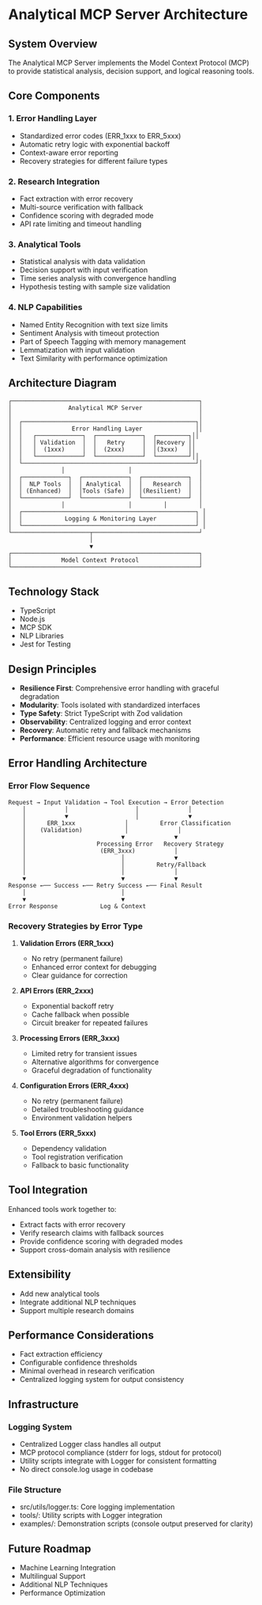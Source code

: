 # Analytical MCP Server Architecture

## System Overview
The Analytical MCP Server implements the Model Context Protocol (MCP) to provide statistical analysis, decision support, and logical reasoning tools.

## Core Components

### 1. Error Handling Layer
- Standardized error codes (ERR_1xxx to ERR_5xxx)
- Automatic retry logic with exponential backoff
- Context-aware error reporting
- Recovery strategies for different failure types

### 2. Research Integration
- Fact extraction with error recovery
- Multi-source verification with fallback
- Confidence scoring with degraded mode
- API rate limiting and timeout handling

### 3. Analytical Tools
- Statistical analysis with data validation
- Decision support with input verification
- Time series analysis with convergence handling
- Hypothesis testing with sample size validation

### 4. NLP Capabilities
- Named Entity Recognition with text size limits
- Sentiment Analysis with timeout protection
- Part of Speech Tagging with memory management
- Lemmatization with input validation
- Text Similarity with performance optimization

## Architecture Diagram
```
┌─────────────────────────────────────────────────────┐
│                Analytical MCP Server                │
│                                                     │
│  ┌─────────────────────────────────────────────────┐│
│  │              Error Handling Layer               ││
│  │   ┌─────────────┐  ┌─────────────┐  ┌─────────┐││
│  │   │ Validation  │  │   Retry     │  │Recovery ││
│  │   │  (1xxx)     │  │  (2xxx)     │  │(3xxx)   ││
│  │   └─────────────┘  └─────────────┘  └─────────┘││
│  └─────────────────────────────────────────────────┘│
│              │                  │                   │
│  ┌─────────────┐  ┌─────────────┐  ┌─────────────┐  │
│  │  NLP Tools  │  │ Analytical  │  │   Research  │  │
│  │ (Enhanced)  │  │Tools (Safe) │  │(Resilient)  │  │
│  └─────────────┘  └─────────────┘  └─────────────┘  │
│              │                  │         │         │
│  ┌─────────────────────────────────────────────────┐ │
│  │            Logging & Monitoring Layer           │ │
│  └─────────────────────────────────────────────────┘ │
└──────────────────────┬──────────────────────────────┘  
                       │
                       ▼
┌─────────────────────────────────────────────────────┐
│              Model Context Protocol                 │
└─────────────────────────────────────────────────────┘
```

## Technology Stack
- TypeScript
- Node.js
- MCP SDK
- NLP Libraries
- Jest for Testing

## Design Principles
- **Resilience First**: Comprehensive error handling with graceful degradation
- **Modularity**: Tools isolated with standardized interfaces
- **Type Safety**: Strict TypeScript with Zod validation
- **Observability**: Centralized logging and error context
- **Recovery**: Automatic retry and fallback mechanisms
- **Performance**: Efficient resource usage with monitoring

## Error Handling Architecture

### Error Flow Sequence

```
Request → Input Validation → Tool Execution → Error Detection
    │           │                   │              │
    │           ▼                   │              ▼
    │      ERR_1xxx              │         Error Classification
    │    (Validation)            │              │
    │                           ▼              ▼
    │                    Processing Error   Recovery Strategy
    │                     (ERR_3xxx)           │
    │                           │              ▼
    │                           │         Retry/Fallback
    │                           │              │
    ▼                           ▼              ▼
Response ←── Success ←── Retry Success ←── Final Result
    │                           │
    ▼                           ▼
Error Response            Log & Context
```

### Recovery Strategies by Error Type

1. **Validation Errors (ERR_1xxx)**
   - No retry (permanent failure)
   - Enhanced error context for debugging
   - Clear guidance for correction

2. **API Errors (ERR_2xxx)**
   - Exponential backoff retry
   - Cache fallback when possible
   - Circuit breaker for repeated failures

3. **Processing Errors (ERR_3xxx)**
   - Limited retry for transient issues
   - Alternative algorithms for convergence
   - Graceful degradation of functionality

4. **Configuration Errors (ERR_4xxx)**
   - No retry (permanent failure)
   - Detailed troubleshooting guidance
   - Environment validation helpers

5. **Tool Errors (ERR_5xxx)**
   - Dependency validation
   - Tool registration verification
   - Fallback to basic functionality

## Tool Integration
Enhanced tools work together to:
- Extract facts with error recovery
- Verify research claims with fallback sources
- Provide confidence scoring with degraded modes
- Support cross-domain analysis with resilience

## Extensibility
- Add new analytical tools
- Integrate additional NLP techniques
- Support multiple research domains

## Performance Considerations
- Fact extraction efficiency
- Configurable confidence thresholds
- Minimal overhead in research verification
- Centralized logging system for output consistency

## Infrastructure

### Logging System
- Centralized Logger class handles all output
- MCP protocol compliance (stderr for logs, stdout for protocol)
- Utility scripts integrate with Logger for consistent formatting
- No direct console.log usage in codebase

### File Structure
- src/utils/logger.ts: Core logging implementation
- tools/: Utility scripts with Logger integration
- examples/: Demonstration scripts (console output preserved for clarity)

## Future Roadmap
- Machine Learning Integration
- Multilingual Support
- Additional NLP Techniques
- Performance Optimization
